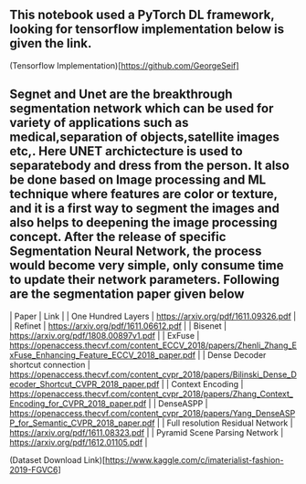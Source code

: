 ## This notebook used a PyTorch DL framework, looking for tensorflow implementation below is given the link.
(Tensorflow Implementation)[https://github.com/GeorgeSeif]


## Segnet and Unet are the breakthrough segmentation network which can be used for variety of applications such as medical,separation of objects,satellite images etc,. Here UNET archictecture is used to separatebody and dress from the person. It also be done based on Image processing and ML technique where features are color or texture, and it is a first way to segment the images and also helps to deepening the image processing concept. After the release of specific Segmentation Neural Network, the process would become very simple, only consume time to update their network parameters. Following are the segmentation paper given below

| Paper | Link |
| One Hundred Layers | https://arxiv.org/pdf/1611.09326.pdf |
| Refinet | https://arxiv.org/pdf/1611.06612.pdf |
| Bisenet | https://arxiv.org/pdf/1808.00897v1.pdf |
| ExFuse | https://openaccess.thecvf.com/content_ECCV_2018/papers/Zhenli_Zhang_ExFuse_Enhancing_Feature_ECCV_2018_paper.pdf |
| Dense Decoder shortcut connection | https://openaccess.thecvf.com/content_cvpr_2018/papers/Bilinski_Dense_Decoder_Shortcut_CVPR_2018_paper.pdf |
| Context Encoding | https://openaccess.thecvf.com/content_cvpr_2018/papers/Zhang_Context_Encoding_for_CVPR_2018_paper.pdf |
| DenseASPP | https://openaccess.thecvf.com/content_cvpr_2018/papers/Yang_DenseASPP_for_Semantic_CVPR_2018_paper.pdf |
| Full resolution Residual Network | https://arxiv.org/pdf/1611.08323.pdf |
| Pyramid Scene Parsing Network | https://arxiv.org/pdf/1612.01105.pdf |

(Dataset Download Link)[https://www.kaggle.com/c/imaterialist-fashion-2019-FGVC6]
